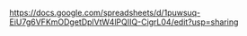 https://docs.google.com/spreadsheets/d/1puwsuq-EiU7g6VFKmODgetDplVtW4lPQIIQ-CigrL04/edit?usp=sharing
